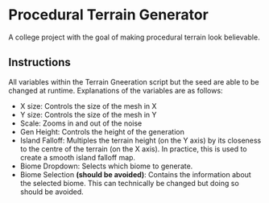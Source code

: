 # Procedural Terrain Generator
A college project with the goal of making procedural terrain look believable.

## Instructions
All variables within the Terrain Gneeration script but the seed are able to be changed at runtime. Explanations of the variables are as follows:
- X size: Controls the size of the mesh in X
- Y size: Controls the size of the mesh in Y
- Scale: Zooms in and out of the noise
- Gen Height: Controls the height of the generation
- Island Falloff: Multiples the terrain height (on the Y axis) by its closeness to the centre of the terrain (on the X axis). In practice, this is used to create a smooth island falloff map.
- Biome Dropdown: Selects which biome to generate.
- Biome Selection **(should be avoided)**: Contains the information about the selected biome. This can technically be changed but doing so should be avoided. 
